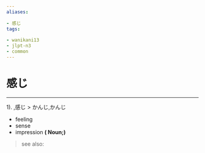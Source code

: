 ```yaml
---
aliases:
    
- 感じ
tags:
    
- wanikani13
- jlpt-n3
- common
---
```


# 感じ
---
1).
,感じ > かんじ,かんじ

- feeling
- sense
- impression
**( Noun;)**
> see also: 
            